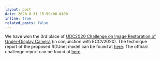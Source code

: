 ```yaml
---
layout: post
date: 2020-8-31 15:59:00-0400
inline: true
related_posts: false
---
```


We have won the 3rd place of [UDC2020 Challenge on Image Restoration of Under-Display Camera](https://rlq-tod.github.io/challenge2.html) (in conjunction with ECCV2020). The technique report of the proposed RDUnet model can be found at [here](https://link.springer.com/chapter/10.1007/978-3-030-68238-5_30). The official challenge report can be found at [here](https://arxiv.org/pdf/2008.07742).
